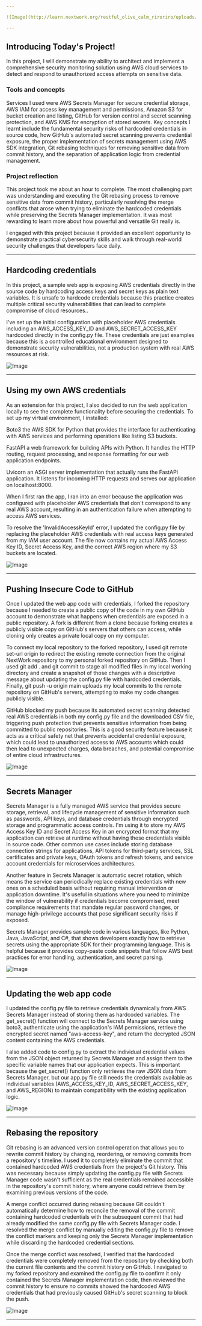 ```yaml
---

![Image](http://learn.nextwork.org/restful_olive_calm_riroriro/uploads/aws-security-secretsmanager_r7s8t9u0)

---
```


## Introducing Today's Project!

In this project, I will demonstrate my ability to architect and implement a comprehensive security monitoring solution using AWS cloud services to detect and respond to unauthorized access attempts on sensitive data.

### Tools and concepts

Services I used were AWS Secrets Manager for secure credential storage, AWS IAM for access key management and permissions, Amazon S3 for bucket creation and listing, GitHub for version control and secret scanning protection, and AWS KMS for encryption of stored secrets. Key concepts I learnt include the fundamental security risks of hardcoded credentials in source code, how GitHub's automated secret scanning prevents credential exposure, the proper implementation of secrets management using AWS SDK integration, Git rebasing techniques for removing sensitive data from commit history, and the separation of application logic from credential management.


### Project reflection

This project took me about an hour to complete. The most challenging part was understanding and executing the Git rebasing process to remove sensitive data from commit history, particularly resolving the merge conflicts that arose when trying to eliminate the hardcoded credentials while preserving the Secrets Manager implementation. It was most rewarding to learn more about how powerful and versatile Git really is.

I engaged with this project because it provided an excellent opportunity to demonstrate practical cybersecurity skills and walk through real-world security challenges that developers face daily.

---

## Hardcoding credentials

In this project, a sample web app is exposing AWS credentials directly in the source code by hardcoding access keys and secret keys as plain text variables. It is unsafe to hardcode credentials because this practice creates multiple critical security vulnerabilities that can lead to complete compromise of cloud resources..


I've set up the initial configuration with placeholder AWS credentials including an AWS_ACCESS_KEY_ID and AWS_SECRET_ACCESS_KEY hardcoded directly in the config.py file. These credentials are just examples because this is a controlled educational environment designed to demonstrate security vulnerabilities, not a production system with real AWS resources at risk.


![Image](http://learn.nextwork.org/restful_olive_calm_riroriro/uploads/aws-security-secretsmanager_j2k3l4m5)

---

## Using my own AWS credentials

As an extension for this project, I also decided to run the web application locally to see the complete functionality before securing the credentials. To set up my virtual environment, I installed:

Boto3 the AWS SDK for Python that provides the interface for authenticating with AWS services and performing operations like listing S3 buckets.

FastAPI a web framework for building APIs with Python. It handles the HTTP routing, request processing, and response formatting for our web application endpoints.

Uvicorn an ASGI server implementation that actually runs the FastAPI application. It listens for incoming HTTP requests and serves our application on localhost:8000.
 


When I first ran the app, I ran into an error because the application was configured with placeholder AWS credentials that don't correspond to any real AWS account, resulting in an authentication failure when attempting to access AWS services. 

To resolve the 'InvalidAccessKeyId' error, I updated the config.py file by replacing the placeholder AWS credentials with real access keys generated from my IAM user account. The file now contains my actual AWS Access Key ID, Secret Access Key, and the correct AWS region where my S3 buckets are located.

![Image](http://learn.nextwork.org/restful_olive_calm_riroriro/uploads/aws-security-secretsmanager_wghjteykut)

---

## Pushing Insecure Code to GitHub

Once I updated the web app code with credentials, I forked the repository because I needed to create a public copy of the code in my own GitHub account to demonstrate what happens when credentials are exposed in a public repository. A fork is different from a clone because forking creates a publicly visible copy on GitHub's servers that others can access, while cloning only creates a private local copy on my computer.

To connect my local repository to the forked repository, I used git remote set-url origin to redirect the existing remote connection from the original NextWork repository to my personal forked repository on GitHub. Then I used git add . and git commit to stage all modified files in my local working directory and create a snapshot of those changes with a descriptive message about updating the config.py file with hardcoded credentials. Finally, git push -u origin main uploads my local commits to the remote repository on GitHub's servers, attempting to make my code changes publicly visible.

GitHub blocked my push because its automated secret scanning detected real AWS credentials in both my config.py file and the downloaded CSV file, triggering push protection that prevents sensitive information from being committed to public repositories. This is a good security feature because it acts as a critical safety net that prevents accidental credential exposure, which could lead to unauthorized access to AWS accounts which could then lead to unexpected charges, data breaches, and potential compromise of entire cloud infrastructures.


![Image](http://learn.nextwork.org/restful_olive_calm_riroriro/uploads/aws-security-secretsmanager_o2p3q4r5)

---

## Secrets Manager

Secrets Manager is a fully managed AWS service that provides secure storage, retrieval, and lifecycle management of sensitive information such as passwords, API keys, and database credentials through encrypted storage and programmatic access controls. I'm using it to store my AWS Access Key ID and Secret Access Key in an encrypted format that my application can retrieve at runtime without having these credentials visible in source code. Other common use cases include storing database connection strings for applications, API tokens for third-party services, SSL certificates and private keys, OAuth tokens and refresh tokens, and service account credentials for microservices architectures.


Another feature in Secrets Manager is automatic secret rotation, which means the service can periodically replace existing credentials with new ones on a scheduled basis without requiring manual intervention or application downtime. It's useful in situations where you need to minimize the window of vulnerability if credentials become compromised, meet compliance requirements that mandate regular password changes, or manage high-privilege accounts that pose significant security risks if exposed.


Secrets Manager provides sample code in various languages, like Python, Java, JavaScript, and C#, that shows developers exactly how to retrieve secrets using the appropriate SDK for their programming language. This is helpful because it provides copy-paste code snippets that follow AWS best practices for error handling, authentication, and secret parsing.


![Image](http://learn.nextwork.org/restful_olive_calm_riroriro/uploads/aws-security-secretsmanager_h2i3j4k5)

---

## Updating the web app code

I updated the config.py file to retrieve credentials dynamically from AWS Secrets Manager instead of storing them as hardcoded variables. The get_secret() function will connect to the Secrets Manager service using boto3, authenticate using the application's IAM permissions, retrieve the encrypted secret named "aws-access-key", and return the decrypted JSON content containing the AWS credentials.


I also added code to config.py to extract the individual credential values from the JSON object returned by Secrets Manager and assign them to the specific variable names that our application expects. This is important because the get_secret() function only retrieves the raw JSON data from Secrets Manager, but our app.py file still needs the credentials available as individual variables (AWS_ACCESS_KEY_ID, AWS_SECRET_ACCESS_KEY, and AWS_REGION) to maintain compatibility with the existing application logic.

![Image](http://learn.nextwork.org/restful_olive_calm_riroriro/uploads/aws-security-secretsmanager_v0w1x2y3)

---

## Rebasing the repository

Git rebasing is an advanced version control operation that allows you to rewrite commit history by changing, reordering, or removing commits from a repository's timeline. I used it to completely eliminate the commit that contained hardcoded AWS credentials from the project's Git history. This was necessary because simply updating the config.py file with Secrets Manager code wasn't sufficient as the real credentials remained accessible in the repository's commit history, where anyone could retrieve them by examining previous versions of the code.

A merge conflict occurred during rebasing because Git couldn't automatically determine how to reconcile the removal of the commit containing hardcoded credentials with the subsequent commit that had already modified the same config.py file with Secrets Manager code. I resolved the merge conflict by manually editing the config.py file to remove the conflict markers and keeping only the Secrets Manager implementation while discarding the hardcoded credential sections.


Once the merge conflict was resolved, I verified that the hardcoded credentials were completely removed from the repository by checking both the current file contents and the commit history on GitHub. I navigated to my forked repository and examined the config.py file to confirm it only contained the Secrets Manager implementation code, then reviewed the commit history to ensure no commits showed the hardcoded AWS credentials that had previously caused GitHub's secret scanning to block the push.

![Image](http://learn.nextwork.org/restful_olive_calm_riroriro/uploads/aws-security-secretsmanager_t5u6v7w8)

---
